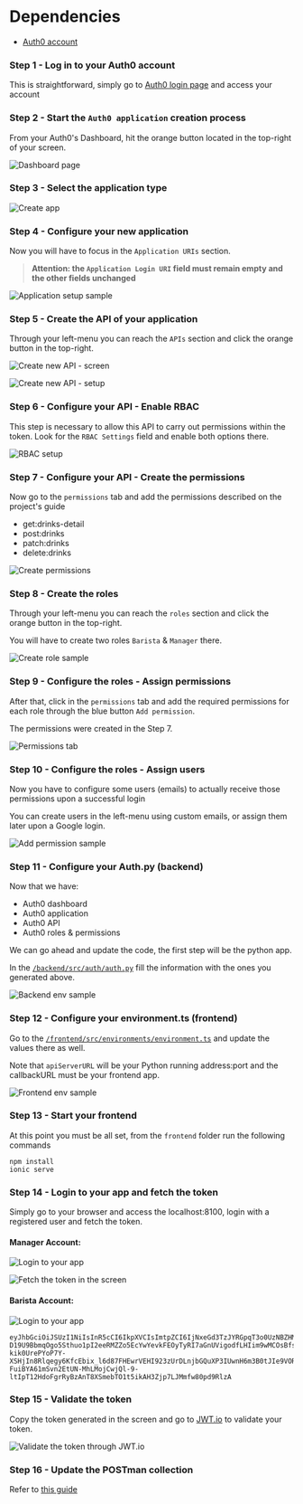# Dependencies

* [Auth0 account](https://www.auth0.com)

### Step 1 - Log in to your Auth0 account

This is straightforward, simply go to [Auth0 login page](https://auth0.com/auth/login) and access  your account



### Step 2 - Start the `Auth0 application` creation process

From your Auth0's Dashboard, hit the orange button located in the top-right of your screen.

![Dashboard page](./images/auth01.png)



### Step 3 - Select the application type

![Create app](./images/auth02.png)



### Step 4 - Configure your new application

Now you will have to focus in the `Application URIs` section.

> **Attention: the `Application Login URI` field must remain empty and the other fields unchanged**

![Application setup sample](./images/auth03.png)



### Step 5 - Create the API of your application
Through your left-menu you can reach the `APIs` section and click the orange button in the top-right.

![Create new API - screen](./images/auth04.png)

![Create new API - setup](./images/auth05.png)



### Step 6 - Configure your API - Enable RBAC

This step is necessary to allow this API to carry out permissions within the token. Look for the
 `RBAC Settings` field and enable both options there.
 
 ![RBAC setup](./images/auth06.png)



### Step 7 - Configure your API - Create the permissions

Now go to the `permissions` tab and add the permissions described on the project's guide

* get:drinks-detail	
* post:drinks	
* patch:drinks	
* delete:drinks	

 ![Create permissions](./images/auth07.png)
 
 
 
### Step 8 - Create the roles

Through your left-menu you can reach the `roles` section and click the orange button in the top-right.

You will have to create two roles `Barista` & `Manager` there.

![Create role sample](./images/auth08.png)



### Step 9 - Configure the roles - Assign permissions

After that, click in the `permissions` tab 
and add the required permissions for each role through the blue button `Add permission`. 

The permissions were created in the Step 7. 


![Permissions tab](./images/auth09.png)



### Step 10 - Configure the roles - Assign users

Now you have to configure some users (emails) to actually receive those permissions upon a successful login

You can create users in the left-menu using custom emails, or assign them later upon a Google login.

![Add permission sample](./images/auth010.png)



### Step 11 - Configure your Auth.py (backend)

Now that we have:
* Auth0 dashboard
* Auth0 application
* Auth0 API
* Auth0 roles & permissions

We can go ahead and update the code, the first step will be the python app.

In the [`/backend/src/auth/auth.py`](/backend/src/auth/auth.py) fill the information with the ones you generated above.

![Backend env sample](./images/auth011.png)



### Step 12 - Configure your environment.ts (frontend)

Go to the [`/frontend/src/environments/environment.ts`](/frontend/src/environments/environment.ts)
and update the values there as well.

Note that `apiServerURL` will be your Python running address:port and the callbackURL must be your frontend app.

![Frontend env sample](./images/auth012.png)


### Step 13 - Start your frontend

At this point you must be all set, from the `frontend` folder run the following commands

```shell script
npm install
ionic serve
```


### Step 14 - Login to your app and fetch the token

Simply go to your browser and access the localhost:8100, login with a registered user and fetch the token.

#### Manager Account:

![Login to your app](./images/auth014Man.png)

![Fetch the token in the screen](./images/auth014MaJwt.png)


 #### Barista Account:
 
 ![Login to your app](./images/auth014Barista.png)
 
 ```
 eyJhbGciOiJSUzI1NiIsInR5cCI6IkpXVCIsImtpZCI6IjNxeGd3TzJYRGpqT3o0UzNBZHMyYSJ9.eyJpc3MiOiJodHRwczovL2ZzbmQtdG90YS51cy5hdXRoMC5jb20vIiwic3ViIjoiYXV0aDB8NWVmYzAzNjhmZDMwZTIwMDEzNjYwZGEzIiwiYXVkIjoiaHR0cDovL2xvY2FsaG9zdDo1MDAwIiwiaWF0IjoxNTkzNTc3MTIyLCJleHAiOjE1OTM1ODQzMjIsImF6cCI6IndLc0d3TG5jVEhVNDk0VlZkellCUjYyYWJydG9zNFZlIiwic2NvcGUiOiIiLCJwZXJtaXNzaW9ucyI6WyJnZXQ6ZHJpbmtzLWRldGFpbCJdfQ.UzoNAkLkmT5Yck7UUxDzkAWSAyux_XX8XnMYPw18_WlbIyoDUMu07QPtL5s-D19U9BbmqOgo5Sthuo1pI2eeRMZZo5EcYwYevkFEOyTyRI7aGnUVigodfLHIim9wMCOsBfsJY0a4yg7kYYvUVqgvlLDjhojV872-kik0UrePYoP7Y-XSHjIn8Rlqegy6KfcEbix_l6d87FHEwrVEHI923zUrDLnjbGQuXP3IUwnH6m3B0tJIe9VORbAZQYL8Lz-FuiBYA61mSvn2EtUN-MhLMojCwjQl-9-ltIpT12HdoFgrRyBzAnT8XSmebTO1t5ikAH3Zjp7LJMmfw80pd9RlzA
 ```


### Step 15 - Validate the token

Copy the token generated in the screen and go to [JWT.io](https://jwt.io) to validate your token.


![Validate the token through JWT.io](./images/auth015.png)




### Step 16 - Update the POSTman collection

Refer to [this guide](update_postman.md)
